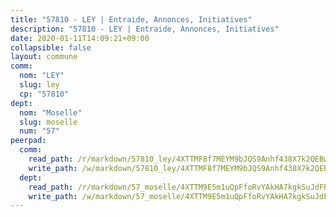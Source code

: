 ```yaml
---
title: "57810 - LEY | Entraide, Annonces, Initiatives"
description: "57810 - LEY | Entraide, Annonces, Initiatives"
date: 2020-01-11T14:09:21+09:00
collapsible: false
layout: commune
comm:
  nom: "LEY"
  slug: ley
  cp: "57810"
dept:
  nom: "Moselle"
  slug: moselle
  num: "57"
peerpad:
  comm:
    read_path: /r/markdown/57810_ley/4XTTMF8f7MEYM9bJQS9Anhf438X7k2QEBwomDn6Ny7RdjiWnV
    write_path: /w/markdown/57810_ley/4XTTMF8f7MEYM9bJQS9Anhf438X7k2QEBwomDn6Ny7RdjiWnV-K3TgUYFakvvrT881eomQXbb3mW7fhizc4bzDUbG9k11XWhNRfbxbFZ3Jji2SLxLPX7VZbchfmHTq8VwPvsgFWCbW2ib5z9jsRbTcpzkcbyntHaq5PzBDg5WJ7tTwUaVtof1fzq2h
  dept:
    read_path: /r/markdown/57_moselle/4XTTM9E5m1uQpFfoRvYAkHA7kgkSuJdFBSCmoLnZ6YvxmqAKj
    write_path: /w/markdown/57_moselle/4XTTM9E5m1uQpFfoRvYAkHA7kgkSuJdFBSCmoLnZ6YvxmqAKj-K3TgTxpsRhjGfb3pJqDaX4rYTLkyLoK3BLA4awBfhTSCoyNhResrhhmfsEF8aKnccedt5XoBzWeRYfKxQxNKv71ETcpGharLRE7rdgTKY3uSaW3Du2dz8v23YEY268mfYmweTFnR
---
```


